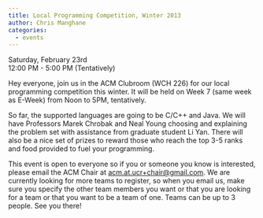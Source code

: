 ```yaml
---
title: Local Programming Competition, Winter 2013
author: Chris Manghane
categories:
  - events
---
```


<i class="icon-calendar"></i> Saturday, February 23rd <br>
<i class="icon-time"></i> 12:00 PM - 5:00 PM (Tentatively)

Hey everyone, join us in the ACM Clubroom (WCH 226) for our local programming competition this winter. It will be held on Week 7 (same week as E-Week) from Noon to 5PM, tentatively.

So far, the supported languages are going to be C/C++ and Java. We will have Professors Marek Chrobak and Neal Young choosing and explaining the problem set with assistance from graduate student Li Yan. There will also be a nice set of prizes to reward those who reach the top 3-5 ranks and food provided to fuel your programming.

This event is open to everyone so if you or someone you know is interested, please email the ACM Chair at <a href="mailto:acm.at.ucr+chair@gmail.com">acm.at.ucr+chair@gmail.com</a>. We are currently looking for more teams to register, so when you email us, make sure you specify the other team members you want or that you are looking for a team or that you want to be a team of one. Teams can be up to 3 people. See you there!
